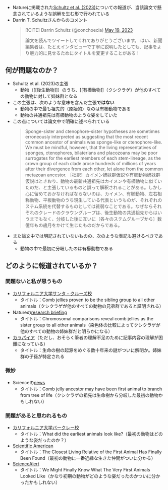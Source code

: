 
- Natureに掲載された[Schultz et al. (2023)](https://doi.org/10.1038/s41586-023-05936-6)についての報道が、当該論文で懸念されているような誤解を生む形で行われている
- Darrin T. Schultzさんからのコメント
    > [!CITE] Darrin Schultz (@conchoecia) [May 19, 2023](https://twitter.com/conchoecia/status/1659672279725268993)
    > 
    > 論文を読んでツイートしてくれてありがとうございます。 はい、新聞編集者は、たとえインタビューで丁寧に説明したとしても、記事をより魅力的に見せるためにタイトルを変更することがある！

## 何が問題なのか？

- Schultz et al. (2023)の主張
    - 動物（[[後生動物]]）のうち、[[有櫛動物]]（クシクラゲ）が他のすべての動物に対して姉妹群となる
- この主張は、次のような意味を含んだ主張**ではない**
    - 動物の中で最も祖先的（原始的）なのは有櫛動物である
    - 動物の共通祖先は有櫛動物のような姿をしていた
- この点については論文中で明確に述べられている
    > Sponge-sister and ctenophore-sister hypotheses are sometimes erroneously interpreted as suggesting that the most recent common ancestor of animals was sponge-like or ctenophore-like. We must be mindful, however, that the living representatives of sponges, ctenophores, bilaterians and placozoans may be poor surrogates for the earliest members of each stem-lineage, as the crown group of each clade arose hundreds of millions of years after their divergence from each other, let alone from the common metazoan ancestor.
    > ［拙訳］カイメン姉妹群仮説や有櫛動物姉妹群仮説はときおり、動物の最新共通祖先はカイメンや有櫛動物に似ていたのだ、と主張しているものと誤って解釈されることがある。しかし心に留めておかなければならないのは、カイメン、有櫛動物、左右相称動物、平板動物のうち現生している代表というものが、それぞれのステム系統を代替するものとしては貧弱なことである。なぜならそれぞれのクレードのクラウングループは、後生動物の共通祖先からはいうまでもなく、分岐した後に互いに〔各々のステムグループから〕数億年もの歳月をかけて生じたものだからである。
- また論文中では明記されていないものの、次のような表記も避けるべきである
    - 動物の中で最初に分岐したのは有櫛動物である

## どのように報道されているか？
### 問題ないと私が思うもの

 - [カリフォルニア大学サンタ・クルーズ校](https://news.ucsc.edu/2023/05/animal-siblings.html)
    - タイトル：Comb jellies proven to be the sibling group to all other animals（クシクラゲが他のすべての動物の兄弟群であると証明される）
- Natureの[research briefing](https://doi.org/10.1038/d41586-023-00807-6)
    - タイトル：Chromosomal comparisons reveal comb jellies as the sister group to all other animals（染色体の比較によってクシクラゲが他のすべての動物の姉妹群だと明らかになる）
- [カラパイア](https://karapaia.com/archives/52322931.html)（ただし、おそらく筆者の理解不足のために記事内容の理解が困難になっている）
    - タイトル：生命の樹の起源をめぐる数十年来の謎がついに解明か。姉妹群の子孫が特定される

### 微妙
- Scienceの[news](https://doi.org/10.1126/science.adi7853)
    - タイトル：Comb jelly ancestor may have been first animal to branch from tree of life（クシクラゲの祖先は生命樹から分岐した最初の動物かもしれない）

### 問題があると思われるもの
- [カリフォルニア大学バークレー校](https://news.berkeley.edu/2023/05/17/what-did-the-earliest-animals-look-like/)
    - タイトル：What did the earliest animals look like?（最初の動物はどのような姿だったのか？）
- [Scientific American](https://www.scientificamerican.com/article/the-closest-living-relative-of-the-first-animal-has-finally-been-found/)
    - タイトル：The Closest Living Relative of the First Animal Has Finally Been Found（最初の動物に一番近縁な生きた仲間がついに分かる）
- [ScienceAlert](https://www.sciencealert.com/we-might-finally-know-what-the-very-first-animals-looked-like)
    - タイトル：We Might Finally Know What The Very First Animals Looked Like（かなり初期の動物がどのような姿だったのかついに分かったかもしれない）

